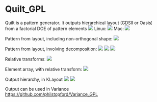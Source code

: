 # Quilt_GPL
Quilt is a pattern generator. It outputs hierarchical layout (GDSII or Oasis) from a factorial DOE of pattern elements
![](https://github.com/philstopford/Quilt_GPL/blob/master/Documentation/images/versions/2.3_pattern_extents.png)
Linux:
![](https://github.com/philstopford/Quilt_GPL/blob/master/Documentation/images/Quilt220Gtk_patt.png)
Mac:
![](https://github.com/philstopford/Quilt_GPL/blob/master/Documentation/images/Quilt220Mac_patt.png)

Pattern from layout, including non-orthogonal shape:
![](https://github.com/philstopford/Quilt_GPL/blob/master/Documentation/images/non_ortho_and_orth__samelayer.png)

Pattern from layout, involving decomposition:
![](https://github.com/philstopford/Quilt_GPL/blob/master/Documentation/images/layout_decomp.png)
![](https://github.com/philstopford/Quilt_GPL/blob/master/Documentation/images/non_ortho_decomp_samelayer.png)
![](https://github.com/philstopford/Quilt_GPL/blob/master/Documentation/images/layout_decomp_4.PNG)

Relative transforms:
![](https://github.com/philstopford/Quilt_GPL/blob/master/Documentation/images/relative_rotation_pivot_4.png)

Element array, with relative transform:
![](https://github.com/philstopford/Quilt_GPL/blob/master/Documentation/images/array_rel_rot_3.png)

Output hierarchy, in KLayout
![](https://github.com/philstopford/Quilt_GPL/blob/master/Documentation/images/hierarchical_oasis_2.PNG)
![](https://github.com/philstopford/Quilt_GPL/blob/master/Documentation/images/hierarchical_oasis_3.PNG)

Output can be used in Variance https://github.com/philstopford/Variance_GPL
